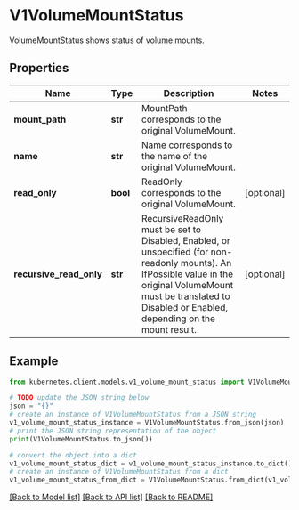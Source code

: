 # V1VolumeMountStatus

VolumeMountStatus shows status of volume mounts.

## Properties

Name | Type | Description | Notes
------------ | ------------- | ------------- | -------------
**mount_path** | **str** | MountPath corresponds to the original VolumeMount. | 
**name** | **str** | Name corresponds to the name of the original VolumeMount. | 
**read_only** | **bool** | ReadOnly corresponds to the original VolumeMount. | [optional] 
**recursive_read_only** | **str** | RecursiveReadOnly must be set to Disabled, Enabled, or unspecified (for non-readonly mounts). An IfPossible value in the original VolumeMount must be translated to Disabled or Enabled, depending on the mount result. | [optional] 

## Example

```python
from kubernetes.client.models.v1_volume_mount_status import V1VolumeMountStatus

# TODO update the JSON string below
json = "{}"
# create an instance of V1VolumeMountStatus from a JSON string
v1_volume_mount_status_instance = V1VolumeMountStatus.from_json(json)
# print the JSON string representation of the object
print(V1VolumeMountStatus.to_json())

# convert the object into a dict
v1_volume_mount_status_dict = v1_volume_mount_status_instance.to_dict()
# create an instance of V1VolumeMountStatus from a dict
v1_volume_mount_status_from_dict = V1VolumeMountStatus.from_dict(v1_volume_mount_status_dict)
```
[[Back to Model list]](../README.md#documentation-for-models) [[Back to API list]](../README.md#documentation-for-api-endpoints) [[Back to README]](../README.md)


